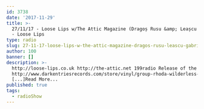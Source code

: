 ```yaml
---
id: 3738
date: '2017-11-29'
title: >-
  27/11/17 - Loose Lips w/The Attic Magazine (Dragoș Rusu &amp; Leașcu Gabriel)
  - Loose Lips
type: radio
slug: 27-11-17-loose-lips-w-the-attic-magazine-dragos-rusu-leascu-gabriel
author: 100
banner: []
description: >-
  http://loose-lips.co.uk http://the-attic.net 199radio Release of the week =
  http://www.darkentriesrecords.com/store/vinyl/group-rhoda-wilderless-lp/
  [...]Read More...
published: true
tags:
  - radioShow
---
```


